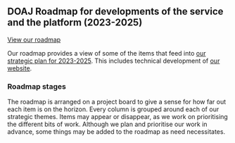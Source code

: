 ## DOAJ Roadmap for developments of the service and the platform (2023-2025)

[View our roadmap](https://github.com/orgs/DOAJ/projects/9)

Our roadmap provides a view of some of the items that feed into [our strategic plan for 2023-2025](https://blog.doaj.org/2023/02/23/our-strategic-goals-for-2023-25/). This includes technical development of [our website](https://doaj.org/).

### Roadmap stages
The roadmap is arranged on a project board to give a sense for how far out each item is on the horizon. Every column is grouped around each of our strategic themes. Items may appear or disappear, as we work on prioritising the different bits of work. Although we plan and prioritise our work in advance, some things may be added to the roadmap as need necessitates.
